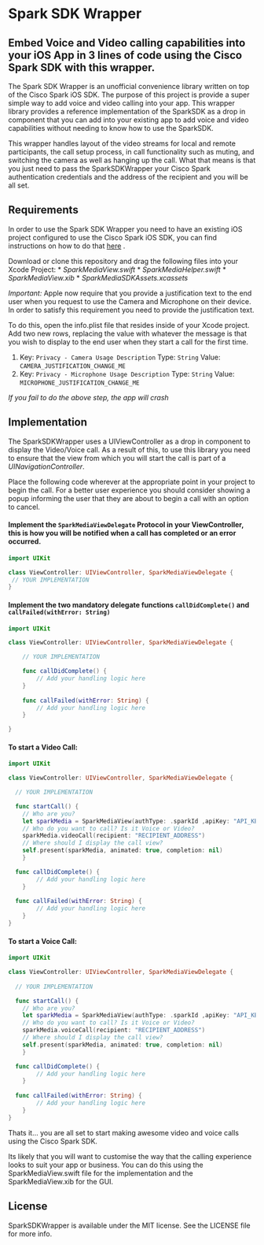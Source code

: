 # Spark SDK Wrapper

## Embed Voice and Video calling capabilities into your iOS App in 3 lines of code using the Cisco Spark SDK with this wrapper.

The Spark SDK Wrapper is an unofficial convenience library written on top of the Cisco Spark iOS SDK. The purpose of this project is provide a super simple way to add voice and video calling into your app. This wrapper library provides a reference implementation of the SparkSDK as a drop in component that you can add into your existing app to add voice and video capabilities without needing to know how to use the SparkSDK.

This wrapper handles layout of the video streams for local and remote participants, the call setup process, in call functionality such as muting, and switching the camera as well as hanging up the call.
What that means is that you just need to pass the SparkSDKWrapper your Cisco Spark authentication credentials and the address of the recipient and you will be all set.

## Requirements
In order to use the Spark SDK Wrapper you need to have an existing iOS project configured to use the Cisco Spark iOS SDK, you can find instructions on how to do that [here](https://github.com/ciscospark/spark-ios-sdk) .

Download or clone this repository and drag the following files into your Xcode Project:
	* *SparkMediaView.swift*
	* *SparkMediaHelper.swift*
	* *SparkMediaView.xib*
	* *SparkMediaSDKAssets.xcassets*

*Important:* Apple now require that you provide a justification text to the end user when you request to use the Camera and Microphone on their device. In order to satisfy this requirement you need to provide the justification text. 

To do this, open the info.plist file that resides inside of your Xcode project. Add two new rows, replacing the value with whatever the message is that you wish to display to the end user when they start a call for the first time.

1. Key: `Privacy - Camera Usage Description` Type: `String` Value: `CAMERA_JUSTIFICATION_CHANGE_ME`
2. Key: `Privacy - Microphone Usage Description` Type: `String` Value: `MICROPHONE_JUSTIFICATION_CHANGE_ME`

*If you fail to do the above step, the app will crash* 

## Implementation
The SparkSDKWrapper uses a UIViewController as a drop in component to display the Video/Voice call.  As a result of this, to use this library you need to ensure that the view from which you will start the call is part of a *UINavigationController*.

Place the following code wherever at the appropriate point in your project to begin the call. For a better user experience you should consider showing a popup informing the user that they are about to begin a call with an option to cancel.

#### Implement the `SparkMediaViewDelegate` Protocol in your ViewController, this is how you will be notified when a call has completed or an error occurred.

```swift
import UIKit

class ViewController: UIViewController, SparkMediaViewDelegate {
 // YOUR IMPLEMENTATION
}
```

#### Implement the two mandatory delegate functions `callDidComplete()` and `callFailed(withError: String)`

```swift
import UIKit

class ViewController: UIViewController, SparkMediaViewDelegate {

    // YOUR IMPLEMENTATION

    func callDidComplete() {
        // Add your handling logic here
    }
    
    func callFailed(withError: String) {
        // Add your handling logic here
    }

}
```

#### To start a Video Call:
```swift
import UIKit

class ViewController: UIViewController, SparkMediaViewDelegate {

  // YOUR IMPLEMENTATION

  func startCall() {
  	// Who are you?
  	let sparkMedia = SparkMediaView(authType: .sparkId ,apiKey: "API_KEY", delegate: self) 
	// Who do you want to call? Is it Voice or Video?
	sparkMedia.videoCall(recipient: "RECIPIENT_ADDRESS")     
	// Where should I display the call view?
	self.present(sparkMedia, animated: true, completion: nil) 
    }

  func callDidComplete() {
        // Add your handling logic here
    }
    
  func callFailed(withError: String) {
        // Add your handling logic here
    }
}
```

#### To start a Voice Call:
```swift
import UIKit

class ViewController: UIViewController, SparkMediaViewDelegate {
 
  // YOUR IMPLEMENTATION

  func startCall() {
  	// Who are you?
  	let sparkMedia = SparkMediaView(authType: .sparkId ,apiKey: "API_KEY", delegate: self) 
	// Who do you want to call? Is it Voice or Video?
	sparkMedia.voiceCall(recipient: "RECIPIENT_ADDRESS")     
	// Where should I display the call view?
	self.present(sparkMedia, animated: true, completion: nil) 
    }

  func callDidComplete() {
        // Add your handling logic here
    }
    
  func callFailed(withError: String) {
        // Add your handling logic here
    }
}
```

Thats it… you are all set to start making awesome video and voice calls using the Cisco Spark SDK.

Its likely that you will want to customise the way that the calling experience looks to suit your app or business. You can do this using the SparkMediaView.swift file for the implementation and the SparkMediaView.xib for the GUI.

## License
SparkSDKWrapper is available under the MIT license. See the LICENSE file for more info.
